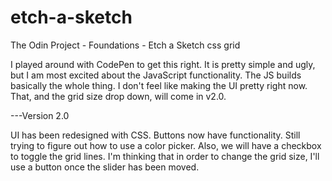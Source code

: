 # etch-a-sketch
The Odin Project - Foundations - Etch a Sketch css grid

I played around with CodePen to get this right. It is pretty simple and ugly, but I am most excited about the JavaScript functionality. The JS builds basically the whole thing. I don't feel like making the UI pretty right now. That, and the grid size drop down, will come in v2.0.


---Version 2.0

UI has been redesigned with CSS. Buttons now have functionality. Still trying to figure out how to use a color picker. Also, we will have a checkbox to toggle the grid lines. I'm thinking that in order to change the grid size, I'll use a button once the slider has been moved.